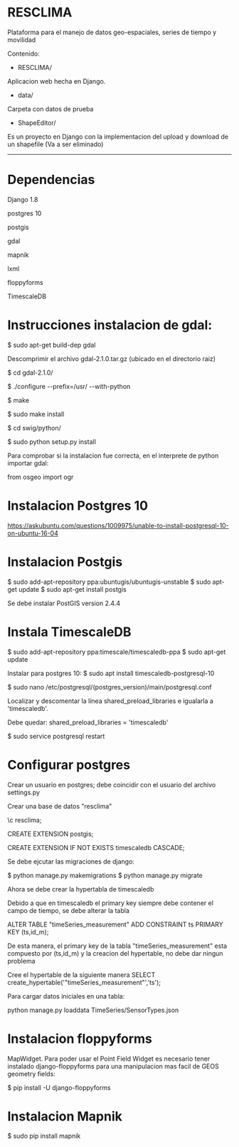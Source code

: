 # RESCLIMA

Plataforma para el manejo de datos geo-espaciales, series de tiempo y movilidad

Contenido:

- RESCLIMA/ 

Aplicacion web hecha en Django. 


- data/

Carpeta con datos de prueba


- ShapeEditor/

Es un proyecto en Django con la implementacion del upload y download de un shapefile (Va a ser eliminado)


-------------------------
# Dependencias

Django 1.8

postgres 10

postgis

gdal

mapnik

lxml

floppyforms

TimescaleDB

# Instrucciones instalacion de gdal:

$ sudo apt-get build-dep gdal

Descomprimir el archivo gdal-2.1.0.tar.gz (ubicado en el directorio raiz)

$ cd gdal-2.1.0/

$ ./configure  --prefix=/usr/ --with-python

$ make

$ sudo make install

$ cd swig/python/

$ sudo python setup.py install

Para comprobar si la instalacion fue correcta, en el interprete de python importar gdal:

from osgeo import ogr


# Instalacion Postgres 10

https://askubuntu.com/questions/1009975/unable-to-install-postgresql-10-on-ubuntu-16-04


# Instalacion Postgis

$ sudo add-apt-repository ppa:ubuntugis/ubuntugis-unstable
$ sudo apt-get update
$ sudo apt-get install postgis

Se debe instalar PostGIS version 2.4.4


# Instala TimescaleDB

$ sudo add-apt-repository ppa:timescale/timescaledb-ppa
$ sudo apt-get update

Instalar para postgres 10:
$ sudo apt install timescaledb-postgresql-10

$ sudo nano /etc/postgresql/(postgres_version)/main/postgresql.conf

Localizar y descomentar la línea shared\_preload_libraries e igualarla a 'timescaledb'. 

Debe quedar:
shared\_preload_libraries = 'timescaledb'

$ sudo service postgresql restart



# Configurar postgres

Crear un usuario en postgres; debe coincidir con el usuario del archivo settings.py

Crear una base de datos "resclima"

\c resclima;

CREATE EXTENSION postgis; 

CREATE EXTENSION IF NOT EXISTS timescaledb CASCADE;

Se debe ejcutar las migraciones de django:

$ python manage.py makemigrations
$ python manage.py migrate

Ahora se debe crear la hypertabla de timescaledb

Debido a que en timescaledb el primary key siempre debe contener el campo de tiempo,
se debe alterar la tabla

ALTER TABLE "timeSeries_measurement" ADD CONSTRAINT ts PRIMARY KEY (ts,id_m);

De esta manera, el primary key de la tabla "timeSeries_measurement" esta compuesto por (ts,id_m)
y la creacion del hypertable, no debe dar ningun problema

Cree el hypertable de la siguiente manera
SELECT create_hypertable('"timeSeries_measurement"','ts');


Para cargar datos iniciales en una tabla:

python manage.py loaddata TimeSeries/SensorTypes.json 


# Instalacion floppyforms
MapWidget. Para poder usar el Point Field Widget es necesario tener instalado django-floppyforms para una manipulacion mas facil de GEOS geometry fields:

$ pip install -U django-floppyforms

# Instalacion Mapnik

$ sudo pip install mapnik



